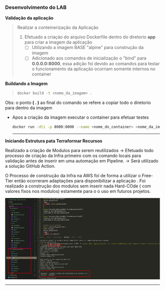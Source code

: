 
### Desenvolvimento do LAB

**Validação da aplicação**

> Realizar a conteinerização  da Aplicação
> 
> 1. Efetuado a criação do arquivo Dockerfile dentro do diretorio **app**  para criar a imagem da aplicação
>     - [ ]  Utilizando a imagem BASE "alpine" para construção da imagem 
>    - [ ]  Adicionado aos comandos de inicialização o "bind" para **0.0.0.0:8000**, essa adição foi devido ao comandos para testar o funcionamento da aplicação ocorriam somente internos no container 
>      
**Buildando a Imagem**
>    ```bash
>    docker build -t <nome_da_imagem> .     
> ``` 
  Obs: o ponto **( . )** ao final do comando se refere a copiar todo o diretorio para dentro da imagem
>          
- Apos a criação da imagem executar o container para efetuar testes
    
    ```bash
    docker run -dti -p 8000:8000 --name <nome_do_container> <nome_da_imagem_buildada>
    ```
    
    ---

**Iniciando Estrutura pata Terraformar Recursos**

Realizado a criação de Modulos para serem reutilizados
→ Efetuado todo processo de criação da Infra primeiro com os comando locais para validação antes de inserir em uma automação em Pipeline.
→  Será utilizado a solução GitHub Action.

O Processo de construção da Infra na AWS foi de forma a utilizar o Free-Tier então ocorreram adaptações para disponibilizar a aplicação .
 Foi realizado a construção dos modulos sem inserir nada Hard-COde ( com valores fixos  nos modulos) estamente para o o uso em futuros projetos.

![alt text](image.png)

-------------------------------------------------------------------------------------------------------------
